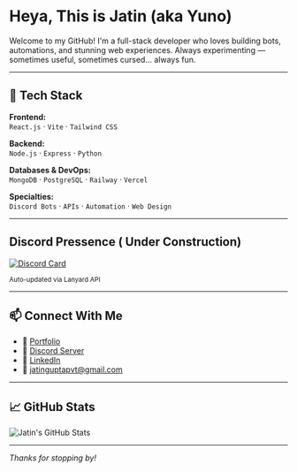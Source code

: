 # Heya, This is Jatin (aka Yuno)

Welcome to my GitHub! I'm a full-stack developer who loves building bots, automations, and stunning web experiences. Always experimenting — sometimes useful, sometimes cursed... always fun.

---

## 🚀 Tech Stack

**Frontend:**  
`React.js` · `Vite` · `Tailwind CSS`

**Backend:**  
`Node.js` · `Express` · `Python`

**Databases & DevOps:**  
`MongoDB` · `PostgreSQL` · `Railway` · `Vercel`

**Specialties:**  
`Discord Bots` · `APIs` · `Automation` · `Web Design`

---

## Discord Pressence ( Under Construction)

[![Discord Card](https://discord-card-eight.vercel.app/api/card)](https://discord.com/users/1102123627438153738)

<sub>Auto-updated via Lanyard API</sub>

---

## 📫 Connect With Me

- 🎨 [Portfolio ](https://www.behance.net/xdemongraphicz)  
- 💬 [Discord Server](https://discord.gg/svm7yjkeBp)  
- 💼 [LinkedIn](https://www.linkedin.com/in/jatin-gupta-34b5b7226/)  
- 📩 jatinguptapvt@gmail.com

---

## 📈 GitHub Stats

![Jatin's GitHub Stats](https://github-readme-stats.vercel.app/api?username=jatinxoxo&show_icons=true&theme=tokyonight)

---

_Thanks for stopping by!_
